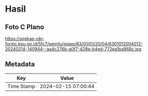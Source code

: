 # Hasil

## Foto C Plano

https://sirekap-obj-formc.kpu.go.id/5fc7/pemilu/ppwp/63/01/01/20/04/6301012004012-20240214-140944--aa4c276b-a0f7-428e-b4ed-772ea1ba968c.jpg


## Metadata

| Key        | Value               |
| ---------- | ------------------- |
| Time Stamp | 2024-02-15 07:00:44 |



